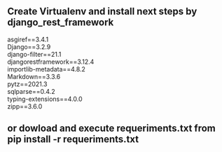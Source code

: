 ## Create Virtualenv and install next steps by django_rest_framework

asgiref==3.4.1  
Django==3.2.9  
django-filter==21.1  
djangorestframework==3.12.4  
importlib-metadata==4.8.2  
Markdown==3.3.6  
pytz==2021.3  
sqlparse==0.4.2  
typing-extensions==4.0.0  
zipp==3.6.0  


## or dowload and execute requeriments.txt from pip install -r requeriments.txt
